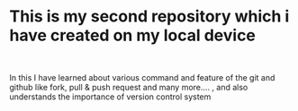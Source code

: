<h1>This is my second repository which i have created on my local device</h1>
<br>
<p>In this I have learned about various command and feature of the git and github like fork, pull & push request and many more.... , and also understands the importance of version control system</p>
